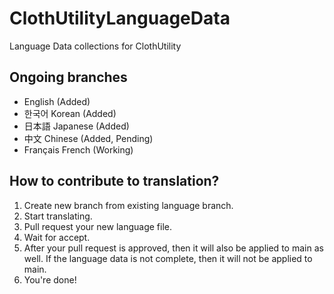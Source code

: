 # ClothUtilityLanguageData
Language Data collections for ClothUtility

## Ongoing branches
- English (Added)
- 한국어 Korean (Added)
- 日本語 Japanese (Added)
- 中文 Chinese (Added, Pending)
- Français French (Working)


## How to contribute to translation?
1. Create new branch from existing language branch.
2. Start translating.
3. Pull request your new language file.
4. Wait for accept.
5. After your pull request is approved, then it will also be applied to main as well.
   If the language data is not complete, then it will not be applied to main.
6. You're done!
